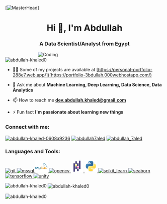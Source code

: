 [![MasterHead](https://www.hindanalytics.com/assetsh/img/Google-Analytics11.gif)]
<h1 align="center">Hi 👋, I'm Abdullah</h1>
<h3 align="center">A Data Scientist/Analyst from Egypt</h3>
<img align="right" alt="Coding" width="400" src="https://149695847.v2.pressablecdn.com/wp-content/uploads/2018/12/developer-dribbble.gif">

<p align="left"> <img src="https://komarev.com/ghpvc/?username=abdullah-khaled0&label=Profile%20views&color=0e75b6&style=flat" alt="abdullah-khaled0" /> </p>

- 👨‍💻 Some of my projects are available at [https://personal-portfolio-288e7.web.app/]([https://portfolio-3bdullah.000webhostapp.com/)

- 💬 Ask me about **Machine Learning, Deep Learning, Data Science, Data Analytics**

- 📫 How to reach me **dev.abdullah.khaled@gmail.com**

- ⚡ Fun fact **I'm passionate about learning new things**

<h3 align="left">Connect with me:</h3>
<p align="left">
<a href="https://linkedin.com/in/abdullah-khaled-0608a9236" target="blank"><img align="center" src="https://raw.githubusercontent.com/rahuldkjain/github-profile-readme-generator/master/src/images/icons/Social/linked-in-alt.svg" alt="abdullah-khaled-0608a9236" height="30" width="40" /></a>
<a href="https://kaggle.com/abdullah7aled" target="blank"><img align="center" src="https://raw.githubusercontent.com/rahuldkjain/github-profile-readme-generator/master/src/images/icons/Social/kaggle.svg" alt="abdullah7aled" height="30" width="40" /></a>
<a href="https://www.hackerrank.com/abdullah_7aled" target="blank"><img align="center" src="https://raw.githubusercontent.com/rahuldkjain/github-profile-readme-generator/master/src/images/icons/Social/hackerrank.svg" alt="abdullah_7aled" height="30" width="40" /></a>
</p>

<h3 align="left">Languages and Tools:</h3>
<p align="left"> <a href="https://git-scm.com/" target="_blank" rel="noreferrer"> <img src="https://www.vectorlogo.zone/logos/git-scm/git-scm-icon.svg" alt="git" width="40" height="40"/> </a> <a href="https://www.microsoft.com/en-us/sql-server" target="_blank" rel="noreferrer"> <img src="https://www.svgrepo.com/show/303229/microsoft-sql-server-logo.svg" alt="mssql" width="40" height="40"/> </a> <a href="https://www.mysql.com/" target="_blank" rel="noreferrer"> <img src="https://raw.githubusercontent.com/devicons/devicon/master/icons/mysql/mysql-original-wordmark.svg" alt="mysql" width="40" height="40"/> </a> <a href="https://opencv.org/" target="_blank" rel="noreferrer"> <img src="https://www.vectorlogo.zone/logos/opencv/opencv-icon.svg" alt="opencv" width="40" height="40"/> </a> <a href="https://pandas.pydata.org/" target="_blank" rel="noreferrer"> <img src="https://raw.githubusercontent.com/devicons/devicon/2ae2a900d2f041da66e950e4d48052658d850630/icons/pandas/pandas-original.svg" alt="pandas" width="40" height="40"/> </a> <a href="https://www.python.org" target="_blank" rel="noreferrer"> <img src="https://raw.githubusercontent.com/devicons/devicon/master/icons/python/python-original.svg" alt="python" width="40" height="40"/> </a> <a href="https://scikit-learn.org/" target="_blank" rel="noreferrer"> <img src="https://upload.wikimedia.org/wikipedia/commons/0/05/Scikit_learn_logo_small.svg" alt="scikit_learn" width="40" height="40"/> </a> <a href="https://seaborn.pydata.org/" target="_blank" rel="noreferrer"> <img src="https://seaborn.pydata.org/_images/logo-mark-lightbg.svg" alt="seaborn" width="40" height="40"/> </a> <a href="https://www.tensorflow.org" target="_blank" rel="noreferrer"> <img src="https://www.vectorlogo.zone/logos/tensorflow/tensorflow-icon.svg" alt="tensorflow" width="40" height="40"/> </a> <a href="https://unity.com/" target="_blank" rel="noreferrer"> <img src="https://www.vectorlogo.zone/logos/unity3d/unity3d-icon.svg" alt="unity" width="40" height="40"/> </a> </p>

<p><img align="left" src="https://github-readme-stats.vercel.app/api/top-langs?username=abdullah-khaled0&show_icons=true&locale=en&layout=compact" alt="abdullah-khaled0" /></p>

<p>&nbsp;<img align="center" src="https://github-readme-stats.vercel.app/api?username=abdullah-khaled0&show_icons=true&locale=en" alt="abdullah-khaled0" /></p>

<p><img align="center" src="https://github-readme-streak-stats.herokuapp.com/?user=abdullah-khaled0&" alt="abdullah-khaled0" /></p>
